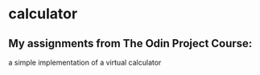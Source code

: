 # calculator
## My assignments from The Odin Project Course: 
a simple implementation of a virtual calculator
